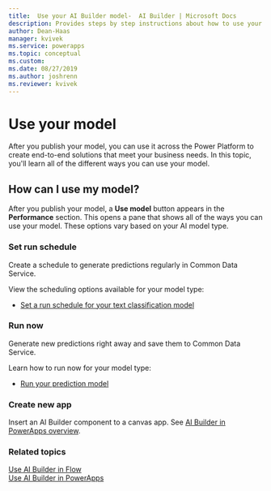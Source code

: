 ```yaml
---
title:  Use your AI Builder model-  AI Builder | Microsoft Docs
description: Provides steps by step instructions about how to use your model in AI Builder.
author: Dean-Haas
manager: kvivek
ms.service: powerapps
ms.topic: conceptual
ms.custom: 
ms.date: 08/27/2019
ms.author: joshrenn
ms.reviewer: kvivek
---
```


# Use your model

After you publish your model, you can use it across the Power Platform to create end-to-end solutions that meet your business needs. In this topic, you'll learn all of the different ways you can use your model.

## How can I use my model?

After you publish your model, a **Use model** button appears in the **Performance** section. This opens a pane that shows all of the ways you can use your model. These options vary based on your AI model type.

### Set run schedule

Create a schedule to generate predictions regularly in Common Data Service.

View the scheduling options available for your model type:

* [Set a run schedule for your text classification model](/text-classification-model-use-tags.md)

### Run now

Generate new predictions right away and save them to Common Data Service.

Learn how to run now for your model type:

* [Run your prediction model](/ai-builder/binary-classification-train-model#prediction-run)

### Create new app

Insert an AI Builder component to a canvas app. See [AI Builder in PowerApps overview](use-in-powerapps-overview.md).

### Related topics

[Use AI Builder in Flow](use-in-flow-overview.md) <br>
[Use AI Builder in PowerApps](use-in-powerapps-overview.md)
